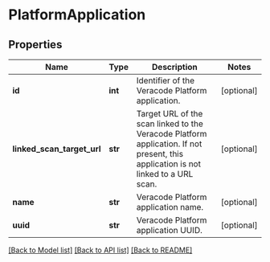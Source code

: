 # PlatformApplication

## Properties
Name | Type | Description | Notes
------------ | ------------- | ------------- | -------------
**id** | **int** | Identifier of the Veracode Platform application. | [optional] 
**linked_scan_target_url** | **str** | Target URL of the scan linked to the Veracode Platform application. If not present, this application is not linked to a URL scan. | [optional] 
**name** | **str** | Veracode Platform application name. | [optional] 
**uuid** | **str** | Veracode Platform application UUID. | [optional] 

[[Back to Model list]](../README.md#documentation-for-models) [[Back to API list]](../README.md#documentation-for-api-endpoints) [[Back to README]](../README.md)


